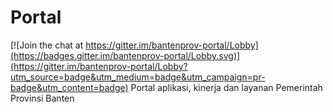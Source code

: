 # Portal

[![Join the chat at https://gitter.im/bantenprov-portal/Lobby](https://badges.gitter.im/bantenprov-portal/Lobby.svg)](https://gitter.im/bantenprov-portal/Lobby?utm_source=badge&utm_medium=badge&utm_campaign=pr-badge&utm_content=badge)
Portal aplikasi, kinerja dan layanan Pemerintah Provinsi Banten
